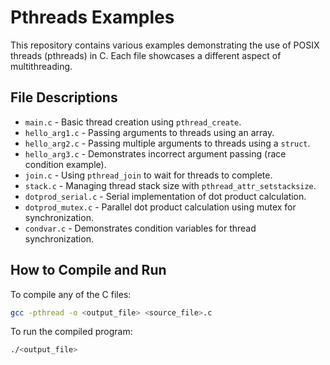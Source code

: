 # Pthreads Examples

This repository contains various examples demonstrating the use of POSIX threads (pthreads) in C. Each file showcases a different aspect of multithreading.

## File Descriptions

- `main.c` - Basic thread creation using `pthread_create`.
- `hello_arg1.c` - Passing arguments to threads using an array.
- `hello_arg2.c` - Passing multiple arguments to threads using a `struct`.
- `hello_arg3.c` - Demonstrates incorrect argument passing (race condition example).
- `join.c` - Using `pthread_join` to wait for threads to complete.
- `stack.c` - Managing thread stack size with `pthread_attr_setstacksize`.
- `dotprod_serial.c` - Serial implementation of dot product calculation.
- `dotprod_mutex.c` - Parallel dot product calculation using mutex for synchronization.
- `condvar.c` - Demonstrates condition variables for thread synchronization.

## How to Compile and Run

To compile any of the C files:
```bash
gcc -pthread -o <output_file> <source_file>.c
```

To run the compiled program:
```bash
./<output_file>
```